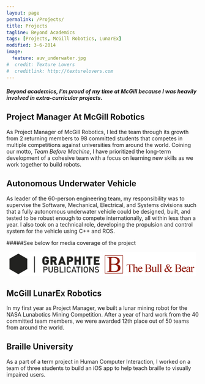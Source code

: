 ```yaml
---
layout: page
permalink: /Projects/
title: Projects
tagline: Beyond Academics
tags: [Projects, McGill Robotics, LunarEx]
modified: 3-6-2014
image:
  feature: auv_underwater.jpg
#  credit: Texture Lovers
#  creditlink: http://texturelovers.com
---
```






#### *Beyond academics, I'm proud of my time at McGill because I was heavily involved in extra-curricular projects.*

## Project Manager At McGill Robotics

As Project Manager of McGill Robotics, I led the team through its growth from 2 returning members to 98 committed students that competes in multiple competitions against universities from around the world. Coining our motto, *Team Before Machine*, I have prioritized the long-term development of a cohesive team with a focus on learning new skills as we work together to build robots. 

## Autonomous Underwater Vehicle

As leader of the 60-person engineering team, my responsibility was to supervise the Software, Mechanical, Electrical, and Systems divisions such that a fully autonomous underwater vehicle could be designed, built, and tested to be robust enough to compete internationally, all within less than a year. I also took on a technical role, developing the propulsion and control system for the vehicle using C++ and ROS.

#####See below for media coverage of the project

<div align="center">
	<a markdown="0" target="_blank" href="http://graphitepublications.com/team-building-with-mcgill-robotics/"><img alt="Team Building with McGill Robotics - Graphite Publications" src="/images/graphite.png" width="48%"></a>
	<a markdown="0" target="_blank" href="http://bullandbearmcgill.com/putting-the-team-before-the-machine/"><img alt="Putting the Team Before the Machine - The Bull and Bear" src="/images/bullandbear.png" width="48%"></a>
</div>

## McGill LunarEx Robotics

In my first year as Project Manager, we built a lunar mining robot for the NASA Lunabotics Mining Competition. After a year of hard work from the 40 committed team members, we were awarded 12th place out of 50 teams from around the world.

## Braille University

As a part of a term project in Human Computer Interaction, I worked on a team of three students to build an iOS app to help teach braille to visually impaired users.